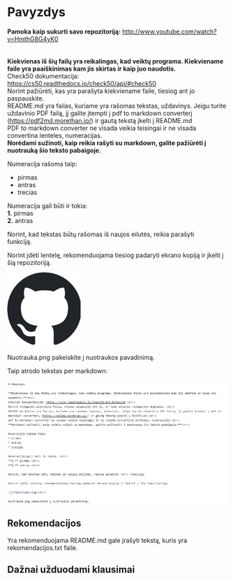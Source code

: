 # Pavyzdys

**Pamoka kaip sukurti savo repozitoriją:** http://www.youtube.com/watch?v=HmthG8G4yK0 <br/>
<br/><br/>**Kiekvienas iš šių failų yra reikalingas, kad veiktų programa. Kiekviename faile yra paaiškinimas kam jis skirtas ir kaip juo naudotis.**<br/>
Check50 dokumentacija: https://cs50.readthedocs.io/check50/api/#check50 <br/>
Norint pažiūrėti, kas yra parašyta kiekviename faile, tiesiog ant jo paspauskite. <br/>
README.md yra failas, kuriame yra rašomas tekstas, uždavinys. Jeigu turite uždavinio PDF failą, jį galite įtempti į pdf to markdown converterį (https://pdf2md.morethan.io/) ir gautą tekstą įkelti į README.md<br/>
PDF to markdown converter ne visada veikia teisingai ir ne visada convertina lenteles, numeracijas.<br/>
**Norėdami sužinoti, kaip reikia rašyti su markdown, galite pažiūrėti į nuotrauką šio teksto pabaigoje.**<br/>

Numeracija rašoma taip: 
* pirmas 
* antras
* trecias

Numeracija gali būti ir tokia: <br/>
**1.** pirmas <br/>
**2.** antras <br/> 

Norint, kad tekstas būtų rašomas iš naujos eilutės, reikia parašyti <br/> funkciją.

Norint įdėti lentelę, rekomenduojama tiesiog padaryti ekrano kopiją ir įkelti į šią repozitoriją.

![](Nuotrauka.png)<br/>

Nuotrauka.png pakeiskite į nuotraukos pavadinimą.

Taip atrodo tekstas per markdown:

![](Pavyzdys.png)<br/>

## Rekomendacijos
Yra rekomenduojama README.md gale įrašyti tekstą, kuris yra rekomendacijos.txt faile. <br/>

## Dažnai užduodami klausimai

